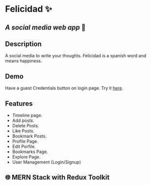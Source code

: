 # Felicidad ✨
## _A social media web app_ 🛒

## Description
A social media to write your thoughts. Felicidad is a spanish word and means happiness.

## Demo
Have a guest Credentials button on login page. Try it [here](https://deploy-preview-1--felicidad.netlify.app/).

## Features
- Timeline page.
- Add posts.
- Delete Posts.
- Like  Posts.
- Bookmark Posts.
- Profile Page.
- Edit Porfile.
- Bookmarks Page.
- Explore Page.
- User Management (Login/Signup)

## 🌐 MERN Stack with Redux Toolkit